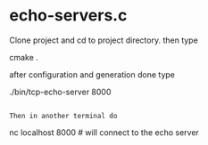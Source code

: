 # echo-servers.c

Clone project and cd to project directory. then type

cmake . 

after configuration and generation done type

./bin/tcp-echo-server 8000
```

Then in another terminal do

```
nc localhost 8000 # will connect to the echo server
```
